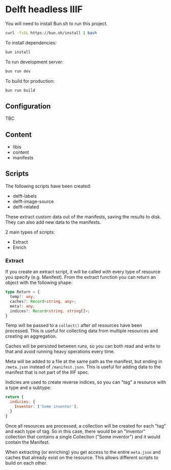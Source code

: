 # Delft headless IIIF

You will need to install Bun.sh to run this project.
```bash
curl -fsSL https://bun.sh/install | bash
```

To install dependencies:
```bash
bun install
```

To run development server:
```bash
bun run dev
```

To build for production:
```bash
bun run build
```

## Configuration
TBC

## Content

- libis
- content
- manifests

## Scripts

The following scripts have been created:

- delft-labels
- delft-image-source
- delft-related

These extract custom data out of the manifests, saving the results to disk. They can also add new data to the manifests.

2 main types of scripts:

- Extract
- Enrich

### Extract
If you create an extract script, it will be called with every type of resource you specify (e.g. Manifest). From the 
extract function you can return an object with the following shape:
```ts
type Return = {
  temp?: any;
  caches?: Record<string, any>;
  meta?: any;
  indices?: Record<string, string[]>;
}
```

Temp will be passed to a `collect()` after _all_ resources have been processed. This is useful for collecting data from
multiple resources and creating an aggregation.

Caches will be persisted between runs, so you can both read and write to that and avoid running heavy operations every
time.

Meta will be added to a file at the same path as the manifest, but ending in `/meta.json` instead of `/manifest.json`. This
is useful for adding data to the manifest that is not part of the IIIF spec.

Indicies are used to create reverse indices, so you can "tag" a resource with a type and a subtype:
```js
return {
  indicies: {
    Inventor: ['Some inventor'],
  }
}
```
Once all resources are processed, a collection will be created for each "tag" and each type of tag. So in this case, there
would be an "Inventor" collection that contains a single Collection ("Some inventor") and it would contain the Manifest.

When extracting (or enriching) you get access to the entire `meta.json` and caches that already exist on the resource. This
allows different scripts to build on each other.
